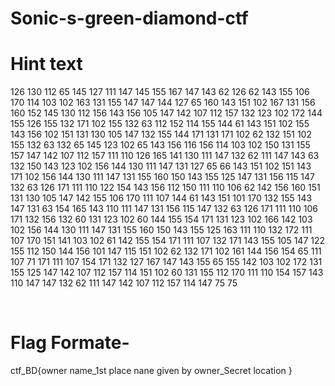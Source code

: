 # Sonic-s-green-diamond-ctf


# Hint text <br>
126 130 112 65 145 127 111 147 145 155 167 147 143 62 126 62 143 155 106 170 114 103 102 163 131 155 147 147 144 127 65 160 143 151 102 167 131 156 160 152 145 130 112 156 143 156 105 147 142 107 112 157 132 123 102 172 144 155 126 155 132 171 102 155 132 63 112 152 114 155 144 61 143 151 102 155 143 156 102 151 131 130 105 147 132 155 144 171 131 171 102 62 132 151 102 155 132 63 132 65 145 123 102 65 143 156 116 156 114 103 102 150 131 155 157 147 142 107 112 157 111 110 126 165 141 130 111 147 132 62 111 147 143 63 132 150 143 123 102 156 144 130 111 147 131 127 65 66 143 151 102 151 143 171 102 156 144 130 111 147 131 155 160 150 143 155 125 147 131 156 115 147 132 63 126 171 111 110 122 154 143 156 112 150 111 110 106 62 142 156 160 151 131 130 105 147 142 155 106 170 111 107 144 61 143 151 101 170 132 155 143 147 131 63 154 165 143 110 111 147 131 156 115 147 132 63 126 171 111 110 106 171 132 156 132 60 131 123 102 60 144 155 154 171 131 123 102 166 142 103 102 156 144 130 111 147 131 155 160 150 143 155 125 163 111 110 132 172 111 107 170 151 141 103 102 61 142 155 154 171 111 107 132 171 143 155 105 147 122 155 112 150 144 156 101 147 115 151 102 62 132 171 102 161 144 156 154 65 111 107 71 171 111 107 154 171 132 127 167 147 143 155 65 155 142 103 102 172 131 155 125 147 142 107 112 157 114 151 102 60 131 155 112 170 111 110 154 157 143 110 147 147 132 62 111 147 142 107 112 157 114 147 75 75

<br>

# Flag Formate- <br>

 ctf_BD{owner name_1st place nane given by owner_Secret location }
